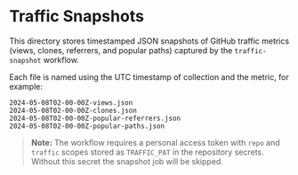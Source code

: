 # Traffic Snapshots

This directory stores timestamped JSON snapshots of GitHub traffic metrics (views, clones, referrers, and popular paths) captured by the `traffic-snapshot` workflow.

Each file is named using the UTC timestamp of collection and the metric, for example:

```
2024-05-08T02-00-00Z-views.json
2024-05-08T02-00-00Z-clones.json
2024-05-08T02-00-00Z-popular-referrers.json
2024-05-08T02-00-00Z-popular-paths.json
```

> **Note:** The workflow requires a personal access token with `repo` and `traffic` scopes stored as `TRAFFIC_PAT` in the repository secrets. Without this secret the snapshot job will be skipped.
